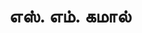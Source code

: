 ---
layout: tagpage
title: "எஸ். எம். கமால்"
tag: எஸ். எம். கமால்
description: "எஸ். எம். கமால் தொடர்புடைய நூல்கள்/கட்டுரைகள்"
robots: noindex
---